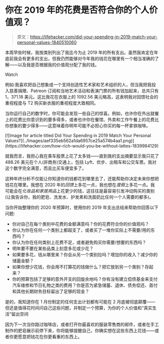 # 你在 2019 年的花费是否符合你的个人价值观？

> 原文：<https://lifehacker.com/did-your-spending-in-2019-match-your-personal-values-1840510060>

本周早些时候，我按类别列出了我迄今为止 2019 年的所有支出。虽然我肯定在年底前我会有更多的支出，但我仍然能够对今年我的钱花在哪里有一个相当准确的了解——以及我是否根据我的价值观分配了我的钱。

Watch

例如:我喜欢把自己想象成一个支持创造性艺术家和艺术组织的人，但当我把我投入慈善捐赠、Patreon 订阅和当地艺术活动和表演门票的所有钱加起来，总共只有 1，371.18 美元。这比我花在衣服上的 1092.56 美元略高，这表明我对回馈社会的重视程度与 T2 购买新衣服的重视程度大致相同。

当你运行自己的数字时，你可能会发现一些自己的惊喜。例如，也许你在外出就餐上的花费比你意识到的要多得多，或者也许你在餐馆、外卖和工作午餐上的花费比你想象的要少得多——这意味着你明年可能不必担心你买的每一杯拿铁咖啡。

<aside data-commerce-source="inset" class="sc-16a0mhj-2 gAjHzr">[![Image for article titled Did Your Spending in 2019 Match Your Personal Values?](../Images/aef335eb562a1da6957ce25a574b4aa1.png)](https://lifehacker.com/how-rich-would-you-be-without-lattes-1839984129)</aside>

就我而言，我担心我在乘车股票上花了太多钱——直到我的支出摘要显示我只花了 488.26 美元在个人(非商务)交通上，包括 Lyft、优步、出租车和公交车票。我对这个数字完全满意，而且比买车便宜多了。

这种年终分析不仅能让你知道你的钱都花到哪里去了，还能帮助你决定未来你想把钱花在哪里。我想在 2020 年的*回馈*上多花一点，我也想在*度假*上多花一点。我可能会在*化妆品和家居用品*上花更少的钱，这往往是最容易引发冲动购买的类别(让我告诉你，我的肥皂、洗发水、护发素和洗面奶比任何一个人需要的都多)。

当你开始整理你的 2020 年预算时，使用你的 2019 年支出总结来帮助你回答以下问题:

*   你对自己在每个类别中花费的金额满意吗？你的花费符合你的价值观吗？
*   你认为你在任何一个类别上都超支了，或者买了一堆你实际上不需要/用的东西吗？
*   你认为你在任何类别上花费不足，或者避免购买你需要/想要的东西吗？
*   明年要不要在某些品类上刻意多花或少花？
*   如果要多花，钱从哪里来？你会从另一个类别拉吗？增加你的收入？减少你的储蓄金额？
*   如果你想少花钱，你会用不打算花的钱做什么？把它放到另一个类别？存起来？
*   你的预算包括了足够的意外开支的回旋余地吗？你有没有建立偿债基金来支付汽车维修和节日礼物之类的费用？你是否为紧急储蓄、退休、债务偿还、首付和其他长期财务目标留出了足够的现金？

是的，我知道你在 1 月份制定的任何支出计划都有可能在 2 月底被彻底颠覆——但还是值得花时间问自己这些问题，并制定一个预算，为你的个人价值和“真实生活”留出空间

因为下一次当你路过咖啡店，或者打开你最喜欢的服装零售商的邮件，或者在手工制作的肥皂展示前停下来，你将能够提醒自己，你确实想在这些东西上花钱——或者你更愿意把钱花在你更看重的东西上。
